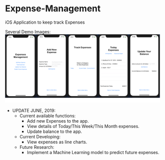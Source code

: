 # Expense-Management
iOS Application to keep track Expenses

Several Demo Images:
![Demo Images](https://github.com/quocthai9120/Expense-Management/blob/master/Demo%20Images/0%20-%20Merged.png)


* UPDATE JUNE, 2019: 
  - Current available functions:
    + Add new Expenses to the app.
    + View details of Today/This Week/This Month expenses.
    + Update balance to the app.
  - Current Developing:
    + View expenses as line charts.
  - Future Research:
    + Implement a Machine Learning model to predict future expenses.
